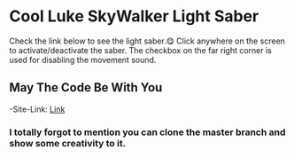 # Cool Luke SkyWalker Light Saber

Check the link below to see the light saber.😋 Click anywhere on the screen to activate/deactivate the saber.
The checkbox on the far right corner is used for disabling the movement sound.

## May The Code Be With You

-Site-Link: [Link](https://yozan21.github.io/light-saber/)

### I totally forgot to mention you can clone the master branch and show some creativity to it.
